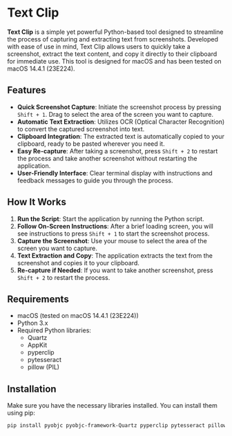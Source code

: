# Text Clip

**Text Clip** is a simple yet powerful Python-based tool designed to streamline the process of capturing and extracting text from screenshots. Developed with ease of use in mind, Text Clip allows users to quickly take a screenshot, extract the text content, and copy it directly to their clipboard for immediate use. This tool is designed for macOS and has been tested on macOS 14.4.1 (23E224).

## Features

- **Quick Screenshot Capture**: Initiate the screenshot process by pressing `Shift + 1`. Drag to select the area of the screen you want to capture.
- **Automatic Text Extraction**: Utilizes OCR (Optical Character Recognition) to convert the captured screenshot into text.
- **Clipboard Integration**: The extracted text is automatically copied to your clipboard, ready to be pasted wherever you need it.
- **Easy Re-capture**: After taking a screenshot, press `Shift + 2` to restart the process and take another screenshot without restarting the application.
- **User-Friendly Interface**: Clear terminal display with instructions and feedback messages to guide you through the process.

## How It Works

1. **Run the Script**: Start the application by running the Python script.
2. **Follow On-Screen Instructions**: After a brief loading screen, you will see instructions to press `Shift + 1` to start the screenshot process.
3. **Capture the Screenshot**: Use your mouse to select the area of the screen you want to capture.
4. **Text Extraction and Copy**: The application extracts the text from the screenshot and copies it to your clipboard.
5. **Re-capture if Needed**: If you want to take another screenshot, press `Shift + 2` to restart the process.

## Requirements

- macOS (tested on macOS 14.4.1 (23E224))
- Python 3.x
- Required Python libraries:
  - Quartz
  - AppKit
  - pyperclip
  - pytesseract
  - pillow (PIL)

## Installation

Make sure you have the necessary libraries installed. You can install them using pip:

```sh
pip install pyobjc pyobjc-framework-Quartz pyperclip pytesseract pillow
